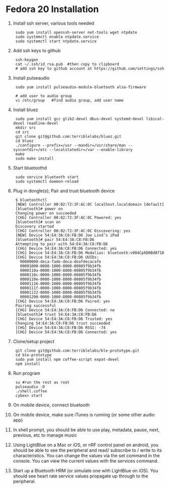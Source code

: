 Fedora 20 Installation
======================

1. Install ssh server, various tools needed

        sudo yum install openssh-server net-tools wget ntpdate
        sudo systemctl enable ntpdate.service
        sudo systemctl start ntpdate.service

2. Add ssh keys to github

        ssh-keygen
        cat ~/.ssh/id_rsa.pub  #then copy to clipboard
        # add ssh key to github account at https://github.com/settings/ssh

1. Install pulseaudio

        sudo yum install pulseaudio-module-bluetooth alsa-firmware

        # add user to audio group
        vi /etc/group   #find audio group, add user name

1. Install bluez

        sudo yum install gcc glib2-devel dbus-devel systemd-devel libical-devel readline-devel
        mkdir src
        cd src
        git clone git@github.com:terriblelabs/bluez.git
        cd bluez
        ./configure --prefix=/usr --mandir=/usr/share/man --sysconfdir=/etc --localstatedir=/var --enable-library
        make
        sudo make install

1. Start bluetoothd

        sudo service bluetooth start
        sudo systemctl daemon-reload


1. Plug in dongle(s); Pair and trust bluetooth device

        $ bluetoothctl
        [NEW] Controller 00:02:72:3F:AC:0C localhost.localdomain [default]
        [bluetooth]# power on
        Changing power on succeeded
        [CHG] Controller 00:02:72:3F:AC:0C Powered: yes
        [bluetooth]# scan on
        Discovery started
        [CHG] Controller 00:02:72:3F:AC:0C Discovering: yes
        [NEW] Device 54:E4:3A:C8:FB:D6 Joe Lind’s iPad
        [bluetooth]# pair 54:E4:3A:C8:FB:D6
        Attempting to pair with 54:E4:3A:C8:FB:D6
        [CHG] Device 54:E4:3A:C8:FB:D6 Connected: yes
        [CHG] Device 54:E4:3A:C8:FB:D6 Modalias: bluetooth:v004Cp6D0Bd0710
        [CHG] Device 54:E4:3A:C8:FB:D6 UUIDs:
          00000000-deca-fade-deca-deafdecacafe
          00001000-0000-1000-8000-00805f9b34fb
          0000110a-0000-1000-8000-00805f9b34fb
          0000110c-0000-1000-8000-00805f9b34fb
          0000110e-0000-1000-8000-00805f9b34fb
          00001116-0000-1000-8000-00805f9b34fb
          0000111f-0000-1000-8000-00805f9b34fb
          00001132-0000-1000-8000-00805f9b34fb
          00001200-0000-1000-8000-00805f9b34fb
        [CHG] Device 54:E4:3A:C8:FB:D6 Paired: yes
        Pairing successful
        [CHG] Device 54:E4:3A:C8:FB:D6 Connected: no
        [bluetooth]# trust 54:E4:3A:C8:FB:D6
        [CHG] Device 54:E4:3A:C8:FB:D6 Trusted: yes
        Changing 54:E4:3A:C8:FB:D6 trust succeeded
        [CHG] Device 54:E4:3A:C8:FB:D6 RSSI: -74
        [CHG] Device 54:E4:3A:C8:FB:D6 Connected: yes

1. Clone/setup project

        git clone git@github.com:terriblelabs/ble-prototype.git
        cd ble-prototype
        sudo yum install npm coffee-script expat-devel
        npm install

1. Run program

        su #run the rest as root
        pulseaudio -D
        ./shell.coffee
        cybex> start

1. On mobile device, connect bluetooth

1. On mobile device, make sure iTunes is running (or some other audio app)

1. In shell prompt, you should be able to use play, metadata, pause, next, previous, etc to manage music

1. Using LightBlue on a Mac or iOS, or nRF control panel on android, you should be able to see the peripheral and read/ subscribe to / write to its characteristics. You can change the values via the set <service> <attribute> command in the console.  You can view the current values with the services command.

1. Start up a Bluetooth HRM (or simulate one with LightBlue on iOS).  You should see heart rate service values propagate up through to the peripheral.
